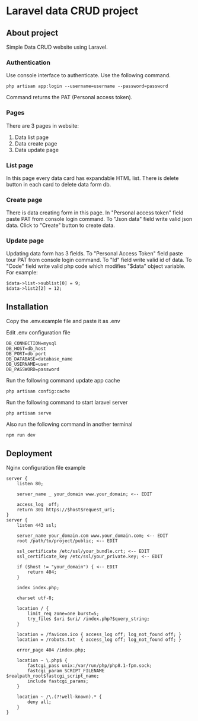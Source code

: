 # Laravel data CRUD project

## About project
Simple Data CRUD website using Laravel.<br/>

### Authentication 
Use console interface to authenticate. Use the following command.
```
php artisan app:login --username=username --password=password
```
Command returns the PAT (Personal access token).

### Pages

There are 3 pages in website: <br/>

1. Data list page
2. Data create page
3. Data update page

### List page
In this page every data card has expandable HTML list.
There is delete button in each card to delete data form db.

### Create page 
There is data creating form in this page. In "Personal access token" field paste PAT from console login command.
To "Json data" field write valid json data. Click to "Create" button to create data.

### Update page
Updating data form has 3 fields. To "Personal Access Token" field paste tour PAT from console login command.
To "Id" field write valid id of data. To "Code" field write valid php code which modifies "$data" object variable. For example:
```
$data->list->sublist[0] = 9;
$data->list2[2] = 12;
```


## Installation
Copy the .env.example file and paste it as .env

Edit .env configuration file

```
DB_CONNECTION=mysql
DB_HOST=db_host
DB_PORT=db_port
DB_DATABASE=database_name
DB_USERNAME=user
DB_PASSWORD=password
```
Run the following command update app cache

```
php artisan config:cache
```

Run the following command to start laravel server

```
php artisan serve
```

Also run the following command in another terminal
```
npm run dev
```

## Deployment

Nginx configuration file example

```
server {
    listen 80;

    server_name _ your_domain www.your_domain; <-- EDIT

    access_log  off;
    return 301 https://$host$request_uri;
}
server {
    listen 443 ssl;

    server_name your_domain.com www.your_domain.com; <-- EDIT
    root /path/to/project/public; <-- EDIT

    ssl_certificate /etc/ssl/your_bundle.crt; <-- EDIT
    ssl_certificate_key /etc/ssl/your_private.key; <-- EDIT

    if ($host != "your_domain") { <-- EDIT
        return 404;
    }

    index index.php;

    charset utf-8;

    location / {
        limit_req zone=one burst=5;
        try_files $uri $uri/ /index.php?$query_string;
    }

    location = /favicon.ico { access_log off; log_not_found off; }
    location = /robots.txt  { access_log off; log_not_found off; }

    error_page 404 /index.php;

    location ~ \.php$ {
        fastcgi_pass unix:/var/run/php/php8.1-fpm.sock;
        fastcgi_param SCRIPT_FILENAME $realpath_root$fastcgi_script_name;
        include fastcgi_params;
    }

    location ~ /\.(?!well-known).* {
        deny all;
    }
}
```
